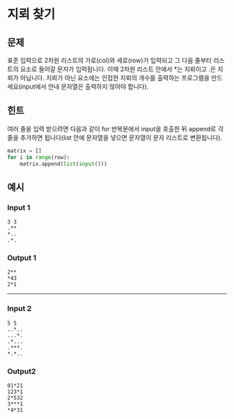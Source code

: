 # 지뢰 찾기

## 문제

표준 입력으로 2차원 리스트의 가로(col)와 세로(row)가 입력되고 그 다음 줄부터 리스트의 요소로 들어갈 문자가 입력됩니다. 
이때 2차원 리스트 안에서 *는 지뢰이고 .은 지뢰가 아닙니다. 지뢰가 아닌 요소에는 인접한 지뢰의 개수를 출력하는 프로그램을 만드세요(input에서 안내 문자열은 출력하지 않아야 합니다).

## 힌트
여러 줄을 입력 받으려면 다음과 같이 for 반복문에서 input을 호출한 뒤 append로 각 줄을 추가하면 됩니다(list 안에 문자열을 넣으면 문자열이 문자 리스트로 변환됩니다).
```python
matrix = []
for i in range(row):
    matrix.append(list(input()))
```

## 예시

### Input 1
~~~
3 3
.**
*..
.*.
~~~
### Output 1
~~~
2**
*43
2*1
~~~

-------------------

### Input 2
~~~
5 5
..*..
...*.
.*...
.***.
*.*..
~~~
### Output2
~~~
01*21
123*1
2*532
3***1
*4*31
~~~
